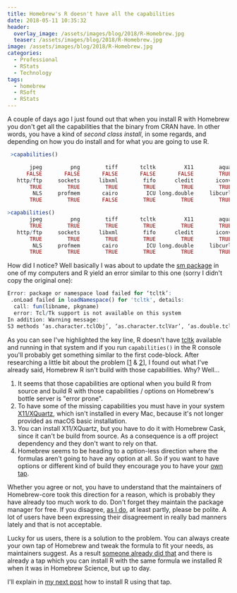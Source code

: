 ```yaml
---
title: Homebrew's R doesn't have all the capabilities
date: 2018-05-11 10:35:32
header: 
  overlay_image: /assets/images/blog/2018/R-Homebrew.jpg
  teaser: /assets/images/blog/2018/R-Homebrew.jpg
image: /assets/images/blog/2018/R-Homebrew.jpg
categories:
  - Professional
  - RStats
  - Technology
tags:
  - homebrew
  - RSoft
  - RStats
---
```

A couple of days ago I just found out that when you install R with Homebrew you don't get all the capabilities that the binary from CRAN have. In other words, you have a kind of _second class install_, in some regards, and depending on how you do install and for what you are going to use R.

```R
 >capabilities()

       jpeg         png        tiff       tcltk         X11        aqua
      FALSE       FALSE       FALSE       FALSE       FALSE        TRUE
   http/ftp     sockets      libxml        fifo      cledit       iconv
       TRUE        TRUE        TRUE        TRUE        TRUE        TRUE
        NLS     profmem       cairo         ICU long.double     libcurl
       TRUE        TRUE       FALSE        TRUE        TRUE        TRUE
```
```R
>capabilities()
       jpeg         png        tiff       tcltk         X11        aqua
       TRUE        TRUE        TRUE        TRUE        TRUE        TRUE
   http/ftp     sockets      libxml        fifo      cledit       iconv
       TRUE        TRUE        TRUE        TRUE        TRUE        TRUE
        NLS     profmem       cairo         ICU long.double     libcurl
       TRUE        TRUE        TRUE        TRUE        TRUE        TRUE
```

How did I notice? Well basically I was about to update the [sm package](https://cran.r-project.org/web/packages/sm/) in one of my computers and R yield an error similar to this one (sorry I didn't copy the original one):

<!-- this code was wrapped-->
```R 
Error: package or namespace load failed for ‘tcltk’:
 .onLoad failed in loadNamespace() for 'tcltk', details:
  call: fun(libname, pkgname)
  error: Tcl/Tk support is not available on this system
In addition: Warning message:
S3 methods ‘as.character.tclObj’, ‘as.character.tclVar’, ‘as.double.tclObj’, ‘as.integer.tclObj’, ‘as.logical.tclObj’, ‘as.raw.tclObj’, ‘print.tclObj’, ‘[[.tclArray’, ‘[[<-.tclArray’, ‘$.tclArray’, ‘$<-.tclArray’, ‘names.tclArray’, ‘names<-.tclArray’, ‘length.tclArray’, ‘length<-.tclArray’, ‘tclObj.tclVar’, ‘tclObj<-.tclVar’, ‘tclvalue.default’, ‘tclvalue.tclObj’, ‘tclvalue.tclVar’, ‘tclvalue<-.default’, ‘tclvalue<-.tclVar’, ‘close.tkProgressBar’ were declared in NAMESPACE but not found
```

As you can see I've highlighted the key line, R doesn't have [tcltk](https://en.wikipedia.org/wiki/Tcl) available and running in that system and if you run `capabilities()` in the R console you'll probably get something similar to the first code-block. After researching a little bit about the problem [[1](https://discourse.brew.sh/t/r-installs-on-high-sierra-without-tcl-tk-support/1190) & [2](https://discourse.brew.sh/t/r-bottle-options-graphics-capabilities/1785/10)], I found out what I've already said, Homebrew R isn't build with those capabilities. Why? Well…

  1. It seems that those capabilities are optional when you build R from source and build R with those capabilities / options on Homebrew's bottle server is "error prone".
  2. To have some of the missing capabilities you must have in your system [X11/XQuartz](https://www.xquartz.org), which isn't installed in every Mac, because it's not longer provided as macOS basic installation.
  3. You can install X11/XQuartz, but you have to do it with Homebrew Cask, since it can't be build from source. As a consequence is a off project dependency and they don't want to rely on that.
  4. Homebrew seems to be heading to a option-less direction where the formulas aren't going to have any option at all. So if you want to have options or different kind of build they encourage you to have your [own tap](https://docs.brew.sh/How-to-Create-and-Maintain-a-Tap.html).

Whether you agree or not, you have to understand that the maintainers of Homebrew-core took this direction for a reason, which is probably they have already too much work to do. Don't forget they maintain the package manager for free. If you disagree, [as I do](https://discourse.brew.sh/t/r-bottle-options-graphics-capabilities/1785/9?u=luisspuerto), at least partly, please be polite. A lot of users have been expressing their disagreement in really bad manners lately and that is not acceptable.

Lucky for us users, there is a solution to the problem. You can always create your own tap of Homebrew and tweak the formula to fit your needs, as maintainers suggest. As a result [someone already did that](https://discourse.brew.sh/t/r-installs-on-high-sierra-without-tcl-tk-support/1190/16?u=luisspuerto) and there is already a tap which you can install R with the same formula we installed R when it was in Homebrew Science, but up to day.

I'll explain in [my next post](https://wp.me/p8vFcV-tC) how to install R using that tap.